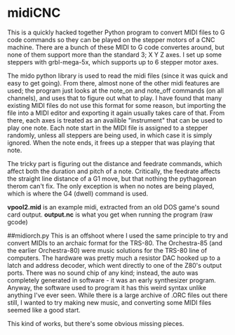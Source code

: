 # midiCNC
This is a quickly hacked together Python program to convert MIDI files to G code commands so they can be played on the stepper motors of a CNC machine. There are a bunch of these MIDI to G code convertes around, but none of them support more than the standard 3; X Y Z axes. I set up some steppers with grbl-mega-5x, which supports up to 6 stepper motor axes. 

The mido python library is used to read the midi files (since it was quick and easy to get going). From there, almost none of the other midi features are used; the program just looks at the note_on and note_off commands (on all channels), and uses that to figure out what to play. I have found that many existing MIDI files do not use this format for some reason, but importing the file into a MIDI editor and exporting it again usually takes care of that. From there, each axes is treated as an availible "instrument" that can be used to play one note. Each note start in the MIDI file is assigned to a stepper randomly, unless all steppers are being used, in which case it is simply ignored. When the note ends, it frees up a stepper that was playing that note.

The tricky part is figuring out the distance and feedrate commands, which affect both the duration and pitch of a note. Critically, the feedrate affects the straight line distance of a G1 move, but that nothing the pythagorean therom can't fix. The only exception is when no notes are being played, which is where the G4 (dwell) command is used.

**vpool2.mid** is an example midi, extracted from an old DOS game's sound card output. 
**output.nc** is what you get when running the program (raw gcode) 

##midiorch.py
This is an offshoot where I used the same principle to try and convert MIDIs to an archaic format for the TRS-80. The Orchestra-85 (and the earlier Orchestra-80) were music solutions for the TRS-80 line of computers. The hardware was pretty much a resistor DAC hooked up to a latch and address decoder, which went directly to one of the Z80's output ports. There was no sound chip of any kind; instead, the auto was completely generated in software - it was an early synthesizer program. Anyway, the software used to program it has this weird syntax unlike anything I've ever seen. While there is a large archive of .ORC files out there still, I wanted to try making new music, and converting some MIDI files seemed like a good start. 

This kind of works, but there's some obvious missing pieces.
